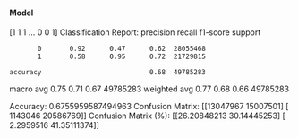 #### Model
[1 1 1 ... 0 0 1]
Classification Report:
              precision    recall  f1-score   support

           0       0.92      0.47      0.62  28055468
           1       0.58      0.95      0.72  21729815

    accuracy                           0.68  49785283
   macro avg       0.75      0.71      0.67  49785283
weighted avg       0.77      0.68      0.66  49785283

Accuracy: 0.6755959587494963
Confusion Matrix:
[[13047967 15007501]
 [ 1143046 20586769]]
Confusion Matrix (%):
[[26.20848213 30.14445253]
 [ 2.2959516  41.35111374]]
